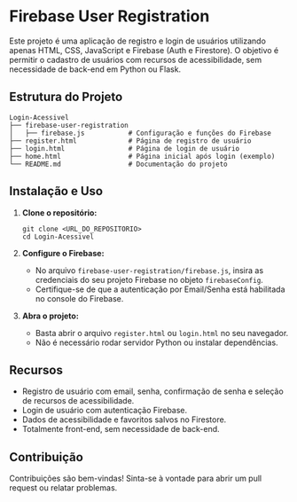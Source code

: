 # Firebase User Registration

Este projeto é uma aplicação de registro e login de usuários utilizando apenas HTML, CSS, JavaScript e Firebase (Auth e Firestore). O objetivo é permitir o cadastro de usuários com recursos de acessibilidade, sem necessidade de back-end em Python ou Flask.

## Estrutura do Projeto

```
Login-Acessivel
├── firebase-user-registration
│   ├── firebase.js           # Configuração e funções do Firebase
├── register.html             # Página de registro de usuário
├── login.html                # Página de login de usuário
├── home.html                 # Página inicial após login (exemplo)
└── README.md                 # Documentação do projeto
```

## Instalação e Uso

1. **Clone o repositório:**
   ```
   git clone <URL_DO_REPOSITORIO>
   cd Login-Acessivel
   ```

2. **Configure o Firebase:**
   - No arquivo `firebase-user-registration/firebase.js`, insira as credenciais do seu projeto Firebase no objeto `firebaseConfig`.
   - Certifique-se de que a autenticação por Email/Senha está habilitada no console do Firebase.

3. **Abra o projeto:**
   - Basta abrir o arquivo `register.html` ou `login.html` no seu navegador.
   - Não é necessário rodar servidor Python ou instalar dependências.

## Recursos

- Registro de usuário com email, senha, confirmação de senha e seleção de recursos de acessibilidade.
- Login de usuário com autenticação Firebase.
- Dados de acessibilidade e favoritos salvos no Firestore.
- Totalmente front-end, sem necessidade de back-end.

## Contribuição

Contribuições são bem-vindas! Sinta-se à vontade para abrir um pull request ou relatar problemas.
